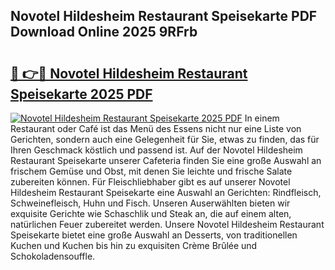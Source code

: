 ## Novotel Hildesheim Restaurant Speisekarte PDF Download Online 2025 9RFrb

# <h2><a href="http://gcd4px.nevu.top/?p=Novotel+Hildesheim+Restaurant+Speisekarte">🔗 👉🔴 Novotel Hildesheim Restaurant Speisekarte 2025 PDF</a></h2>

[![Novotel Hildesheim Restaurant Speisekarte 2025 PDF](https://i.imgur.com/dBaPXMq.png)](http://gcd4px.nevu.top/?p=Novotel+Hildesheim+Restaurant+Speisekarte)
In einem Restaurant oder Café ist das Menü des Essens nicht nur eine Liste von Gerichten, sondern auch eine Gelegenheit für Sie, etwas zu finden, das für Ihren Geschmack köstlich und passend ist. Auf der Novotel Hildesheim Restaurant Speisekarte unserer Cafeteria finden Sie eine große Auswahl an frischem Gemüse und Obst, mit denen Sie leichte und frische Salate zubereiten können. Für Fleischliebhaber gibt es auf unserer Novotel Hildesheim Restaurant Speisekarte eine Auswahl an Gerichten: Rindfleisch, Schweinefleisch, Huhn und Fisch. Unseren Auserwählten bieten wir exquisite Gerichte wie Schaschlik und Steak an, die auf einem alten, natürlichen Feuer zubereitet werden. Unsere Novotel Hildesheim Restaurant Speisekarte bietet eine große Auswahl an Desserts, von traditionellen Kuchen und Kuchen bis hin zu exquisiten Crème Brûlée und Schokoladensouffle.
